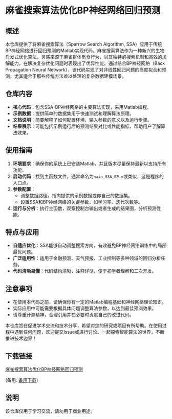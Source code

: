 # 麻雀搜索算法优化BP神经网络回归预测

## 概述

本仓库提供了将麻雀搜索算法（Sparrow Search Algorithm, SSA）应用于传统BP神经网络进行回归预测的Matlab实现代码。麻雀搜索算法作为一种新兴的生物启发式优化算法，灵感来源于麻雀群体觅食行为，以其独特的搜索机制和高效的求解能力，在解决复杂优化问题时表现出了优异性能。通过结合BP神经网络（Back Propagation Neural Network），该代码实现了对非线性回归问题的高度拟合和预测，尤其适合于那些传统方法难以处理的复杂数据建模场景。

## 仓库内容

- **核心代码**：包含SSA-BP神经网络的主要算法实现，采用Matlab编程。
- **示例数据**：提供简单的数据集用于快速测试和理解算法原理。
- **文档说明**：简要解释了如何配置环境、输入参数的意义以及运行步骤。
- **结果展示**：可能包括示例运行后的预测结果对比或性能指标，帮助用户了解算法效果。

## 使用指南

1. **环境要求**：确保你的系统上已安装Matlab，并且版本尽量保持最新以支持所有功能。
2. **启动代码**：找到主函数文件，通常命名为`main_SSA_BP.m`或类似，这是程序的入口点。
3. **参数配置**：
   - 调整数据路径，指向提供的示例数据或你自己的数据集。
   - 设置SSA和BP神经网络的关键参数，如学习率、迭代次数等。
4. **运行与分析**：执行主函数，观察控制台输出或者生成的结果图，分析预测性能。

## 特点与应用

- **自适应优化**：SSA能够自动调整搜索方向，有效避免BP神经网络训练中的局部最优问题。
- **广泛适用性**：适用于金融预测、天气预报、工业控制等多种领域的回归分析任务。
- **代码清晰易懂**：代码结构清晰，注释详尽，便于初学者理解和二次开发。

## 注意事项

- 在使用本代码之前，请确保你有一定的Matlab编程基础和神经网络理论知识。
- 实际应用中可能需要根据具体问题调整算法参数，以达到最佳预测效果。
- 请尊重开源精神，合理引用并在必要时贡献自己的改进代码。

本仓库旨在促进学术交流和技术分享，希望对您的研究或项目有所帮助。在使用过程中遇到任何问题，欢迎提交Issue或进行讨论。一起探索智能算法的世界，不断推进技术边界！

## 下载链接
[麻雀搜索算法优化BP神经网络回归预测](https://pan.quark.cn/s/edba74d485eb) 

(备用: [备用下载](https://pan.baidu.com/s/1YhtVpv3yUwj6iPj5TZq3zQ?pwd=1234))

## 说明

该仓库仅用于学习交流，请勿用于商业用途。
